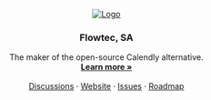 <p align="center">
  <a href="https://github.com/calcom/cal.com">
   <img src="https://github.com/user-attachments/assets/6dd60f5c-7e72-4306-ab6b-45767dcd7b28" alt="Logo">
  </a>

  <h3 align="center">Flowtec, SA</h3>

  <p align="center">
    The maker of the open-source Calendly alternative.
    <br />
    <a href="https://cal.com"><strong>Learn more »</strong></a>
    <br />
    <br />
    <a href="https://github.com/calcom/cal.com/discussions">Discussions</a>
    ·
    <a href="https://cal.com">Website</a>
    ·
    <a href="https://github.com/calcom/cal.com/issues">Issues</a>
    ·
    <a href="https://cal.com/roadmap">Roadmap</a>
  </p>
</p>
